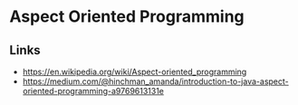 # Aspect Oriented Programming

## Links

- https://en.wikipedia.org/wiki/Aspect-oriented_programming
- https://medium.com/@hinchman_amanda/introduction-to-java-aspect-oriented-programming-a9769613131e
